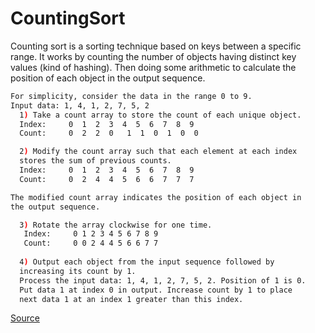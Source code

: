 # CountingSort

Counting sort is a sorting technique based on keys between a specific range. It works by counting the number of objects having distinct key values (kind of hashing). Then doing some arithmetic to calculate the position of each object in the output sequence.

```bash
For simplicity, consider the data in the range 0 to 9. 
Input data: 1, 4, 1, 2, 7, 5, 2
  1) Take a count array to store the count of each unique object.
  Index:     0  1  2  3  4  5  6  7  8  9
  Count:     0  2  2  0   1  1  0  1  0  0

  2) Modify the count array such that each element at each index 
  stores the sum of previous counts. 
  Index:     0  1  2  3  4  5  6  7  8  9
  Count:     0  2  4  4  5  6  6  7  7  7

The modified count array indicates the position of each object in 
the output sequence.

  3) Rotate the array clockwise for one time.
   Index:     0 1 2 3 4 5 6 7 8 9
   Count:     0 0 2 4 4 5 6 6 7 7
  
  4) Output each object from the input sequence followed by 
  increasing its count by 1.
  Process the input data: 1, 4, 1, 2, 7, 5, 2. Position of 1 is 0.
  Put data 1 at index 0 in output. Increase count by 1 to place 
  next data 1 at an index 1 greater than this index.
```

<a href="https://www.geeksforgeeks.org/counting-sort/">Source</a>
